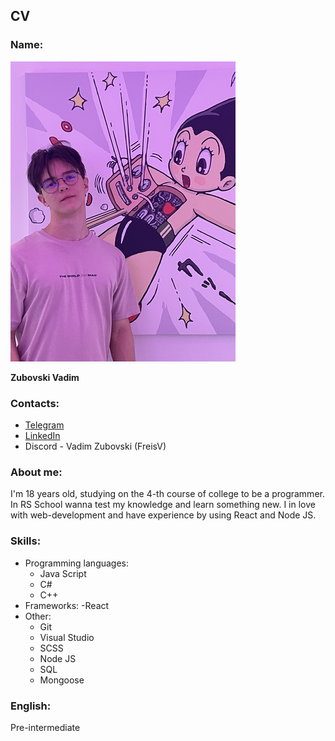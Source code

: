 ## CV

### Name:

![Фотография меня](/images/vadim.JPG)

**Zubovski Vadim**

### Contacts:

* [Telegram](https://t.me/FreisV)
* [LinkedIn](https://www.linkedin.com/in/vadim-zubovsky-339634210/)
* Discord - Vadim Zubovski (FreisV)  

### About me:

I'm 18 years old, studying on the 4-th course of college to be a programmer. In RS School wanna test my knowledge and learn something new. I in love with web-development and have experience by using React and Node JS. 

### Skills:

* Programming languages: 
    - Java Script
    - C#
    - C++
* Frameworks:
    -React
* Other:
    - Git
    - Visual Studio
    - SCSS
    - Node JS
    - SQL
    - Mongoose

### English:

Pre-intermediate 